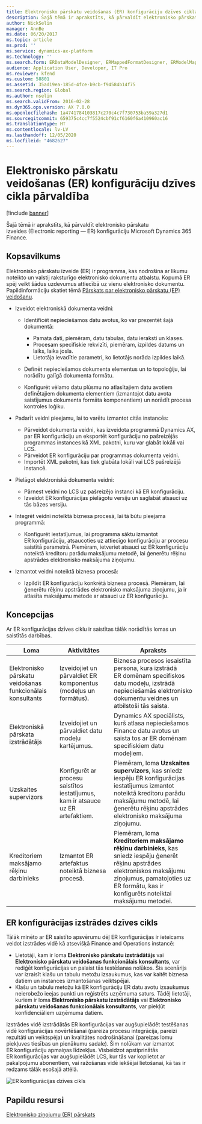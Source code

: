 ```yaml
---
title: Elektronisko pārskatu veidošanas (ER) konfigurāciju dzīves cikla pārvaldība
description: Šajā tēmā ir aprakstīts, kā pārvaldīt elektronisko pārskatu izveides (Electronic reporting — ER) konfigurāciju Microsoft Dynamics 365 Finance risinājumam.
author: NickSelin
manager: AnnBe
ms.date: 06/20/2017
ms.topic: article
ms.prod: ''
ms.service: dynamics-ax-platform
ms.technology: ''
ms.search.form: ERDataModelDesigner, ERMappedFormatDesigner, ERModelMappingDesigner, ERModelMappingTable, ERSolutionImport, ERSolutionTable, ERVendorTable, ERWorkspace
audience: Application User, Developer, IT Pro
ms.reviewer: kfend
ms.custom: 58801
ms.assetid: 35ad19ea-185d-4fce-b9cb-f94584b14f75
ms.search.region: Global
ms.author: nselin
ms.search.validFrom: 2016-02-28
ms.dyn365.ops.version: AX 7.0.0
ms.openlocfilehash: 1a4741784103817c270c4c7f730753ba59a327d1
ms.sourcegitcommit: 659375c4cc7f5524cbf91cf6160f6a410960ac16
ms.translationtype: HT
ms.contentlocale: lv-LV
ms.lasthandoff: 12/05/2020
ms.locfileid: "4682627"
---
```

# <a name="manage-the-electronic-reporting-er-configuration-lifecycle"></a>Elektronisko pārskatu veidošanas (ER) konfigurāciju dzīves cikla pārvaldība

[!include [banner](../includes/banner.md)]

Šajā tēmā ir aprakstīts, kā pārvaldīt elektronisko pārskatu izveides (Electronic reporting — ER) konfigurāciju Microsoft Dynamics 365 Finance.

## <a name="overview"></a>Kopsavilkums

Elektronisko pārskatu izveide (ER) ir programma, kas nodrošina ar likumu noteikto un valstij raksturīgo elektronisko dokumentu atbalstu. Kopumā ER spēj veikt šādus uzdevumus attiecībā uz vienu elektronisko dokumentu. Papildinformāciju skatiet tēmā [Pārskats par elektronisko pārskatu (EP) veidošanu](general-electronic-reporting.md).

- Izveidot elektroniskā dokumenta veidni:

    - Identificēt nepieciešamos datu avotus, ko var prezentēt šajā dokumentā:

        - Pamata dati, piemēram, datu tabulas, datu ieraksti un klases.
        - Procesam specifiskie rekvizīti, piemēram, izpildes datums un laiks, laika josla.
        - Lietotāja ievadītie parametri, ko lietotājs norāda izpildes laikā.

    - Definēt nepieciešamos dokumenta elementus un to topoloģiju, lai norādītu galīgā dokumenta formātu.
    - Konfigurēt vēlamo datu plūsmu no atlasītajiem datu avotiem definētajiem dokumenta elementiem (izmantojot datu avota saistījumus dokumenta formāta komponentiem) un norādīt procesa kontroles loģiku.

- Padarīt veidni pieejamu, lai to varētu izmantot citās instancēs:

    - Pārveidot dokumenta veidni, kas izveidota programmā Dynamics AX, par ER konfigurāciju un eksportēt konfigurāciju no pašreizējās programmas instances kā XML pakotni, kuru var glabāt lokāli vai LCS.
    - Pārveidot ER konfigurāciju par programmas dokumenta veidni.
    - Importēt XML pakotni, kas tiek glabāta lokāli vai LCS pašreizējā instancē.

- Pielāgot elektroniskā dokumenta veidni:

    - Pārnest veidni no LCS uz pašreizējo instanci kā ER konfigurāciju.
    - Izveidot ER konfigurācijas pielāgotu versiju un saglabāt atsauci uz tās bāzes versiju.

- Integrēt veidni noteiktā biznesa procesā, lai tā būtu pieejama programmā:

    - Konfigurēt iestatījumus, lai programma sāktu izmantot ER konfigurāciju, atsaucoties uz attiecīgo konfigurāciju ar procesu saistītā parametrā. Piemēram, ietveriet atsauci uz ER konfigurāciju noteiktā kreditoru parādu maksājumu metodē, lai ģenerētu rēķinu apstrādes elektronisko maksājuma ziņojumu.

- Izmantot veidni noteiktā biznesa procesā:

    - Izpildīt ER konfigurāciju konkrētā biznesa procesā. Piemēram, lai ģenerētu rēķinu apstrādes elektronisko maksājuma ziņojumu, ja ir atlasīta maksājumu metode ar atsauci uz ER konfigurāciju.

## <a name="concepts"></a>Koncepcijas
Ar ER konfigurācijas dzīves ciklu ir saistītas tālāk norādītās lomas un saistītās darbības.

| Loma                                       | Aktivitātes                                                      | Apraksts |
|--------------------------------------------|-----------------------------------------------------------------|-------------|
| Elektronisko pārskatu veidošanas funkcionālais konsultants | Izveidojiet un pārvaldiet ER komponentus (modeļus un formātus).           | Biznesa procesos iesaistīta persona, kura izstrādā ER domēnam specifiskos datu modeļu, izstrādā nepieciešamās elektronisko dokumentu veidnes un atbilstoši tās saista. |
| Elektroniskā pārskata izstrādātājs             | Izveidojiet un pārvaldiet datu modeļu kartējumus.                          | Dynamics AX speciālists, kurš atlasa nepieciešamos Finance datu avotus un saista tos ar ER domēnam specifiskiem datu modeļiem. |
| Uzskaites supervizors                      | Konfigurēt ar procesu saistītos iestatījumus, kam ir atsauce uz ER artefaktiem. | Piemēram, loma **Uzskaites supervizors**, kas sniedz iespēju ER konfigurācijas iestatījumus izmantot noteiktā kreditoru parādu maksājumu metodē, lai ģenerētu rēķinu apstrādes elektronisko maksājuma ziņojumu. |
| Kreditoriem maksājamo rēķinu darbinieks            | Izmantot ER artefaktus noteiktā biznesa procesā.                | Piemēram, loma **Kreditoriem maksājamo rēķinu darbinieks**, kas sniedz iespēju ģenerēt rēķinu apstrādes elektroniskos maksājumu ziņojumus, pamatojoties uz ER formātu, kas ir konfigurēts noteiktai maksājumu metodei. |

## <a name="er-configuration-development-lifecycle"></a>ER konfigurācijas izstrādes dzīves cikls
Tālāk minēto ar ER saistīto apsvērumu dēļ ER konfigurācijas ir ieteicams veidot izstrādes vidē kā atsevišķā Finance and Operations instancē:

- Lietotāji, kam ir loma **Elektronisko pārskatu izstrādātājs** vai **Elektronisko pārskatu veidošanas funkcionālais konsultants**, var rediģēt konfigurācijas un palaist tās testēšanas nolūkos. Šis scenārijs var izraisīt klašu un tabulu metožu izsaukumus, kas var kaitēt biznesa datiem un instances izmantošanas veiktspējai.
- Klašu un tabulu metožu kā ER konfigurāciju ER datu avotu izsaukumus neierobežo ieejas punkti un reģistrēts uzņēmuma saturs. Tādēļ lietotāji, kuriem ir loma **Elektronisko pārskatu izstrādātājs** vai **Elektronisko pārskatu veidošanas funkcionālais konsultants**, var piekļūt konfidenciāliem uzņēmuma datiem.

Izstrādes vidē izstrādātās ER konfigurācijas var augšupielādēt testēšanas vidē konfigurācijas novērtēšanai (pareiza procesu integrācija, pareizi rezultāti un veiktspēja) un kvalitātes nodrošināšanai (pareizas lomu piekļuves tiesības un pienākumu sadale). Šim nolūkam var izmantot ER konfigurāciju apmaiņas līdzekļus. Visbeidzot apstiprinātās ER konfigurācijas var augšupielādēt LCS, kur tās var koplietot ar pakalpojumu abonentiem, vai ražošanas vidē iekšējai lietošanai, kā tas ir redzams tālāk esošajā attēlā.

![ER konfigurācijas dzīves cikls](./media/ger-configuration-lifecycle.png)

## <a name="additional-resources"></a>Papildu resursi

[Elektronisko ziņojumu (ER) pārskats](general-electronic-reporting.md)
